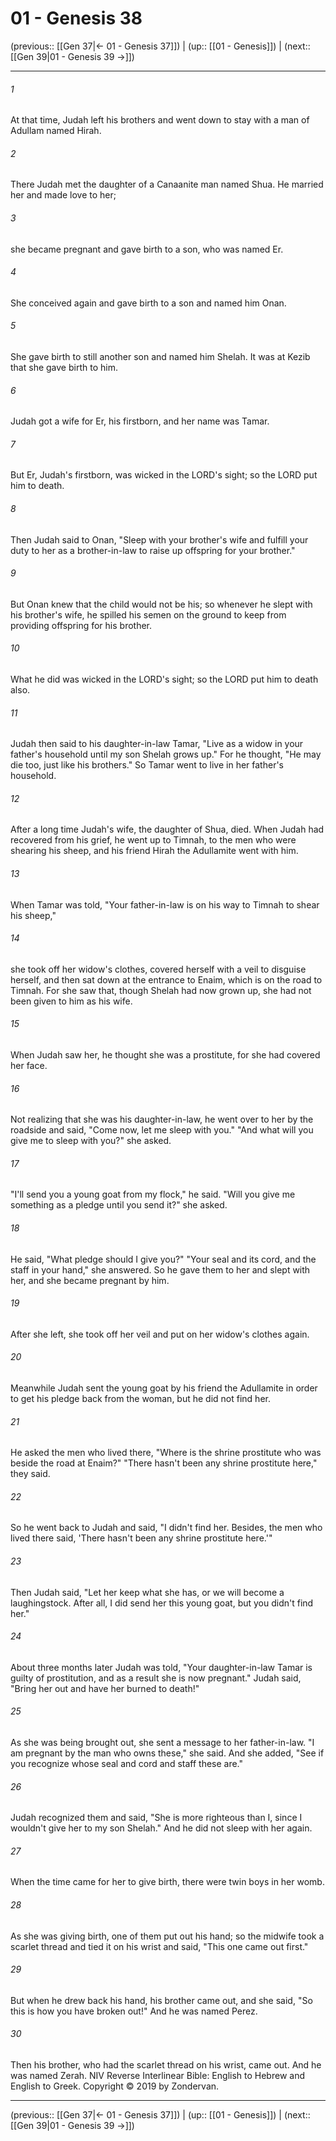 # 01 - Genesis 38

(previous:: [[Gen 37|← 01 - Genesis 37]]) | (up:: [[01 - Genesis]]) | (next:: [[Gen 39|01 - Genesis 39 →]])

***


###### 1 
At that time, Judah left his brothers and went down to stay with a man of Adullam named Hirah. 

###### 2 
There Judah met the daughter of a Canaanite man named Shua. He married her and made love to her; 

###### 3 
she became pregnant and gave birth to a son, who was named Er. 

###### 4 
She conceived again and gave birth to a son and named him Onan. 

###### 5 
She gave birth to still another son and named him Shelah. It was at Kezib that she gave birth to him. 

###### 6 
Judah got a wife for Er, his firstborn, and her name was Tamar. 

###### 7 
But Er, Judah's firstborn, was wicked in the LORD's sight; so the LORD put him to death. 

###### 8 
Then Judah said to Onan, "Sleep with your brother's wife and fulfill your duty to her as a brother-in-law to raise up offspring for your brother." 

###### 9 
But Onan knew that the child would not be his; so whenever he slept with his brother's wife, he spilled his semen on the ground to keep from providing offspring for his brother. 

###### 10 
What he did was wicked in the LORD's sight; so the LORD put him to death also. 

###### 11 
Judah then said to his daughter-in-law Tamar, "Live as a widow in your father's household until my son Shelah grows up." For he thought, "He may die too, just like his brothers." So Tamar went to live in her father's household. 

###### 12 
After a long time Judah's wife, the daughter of Shua, died. When Judah had recovered from his grief, he went up to Timnah, to the men who were shearing his sheep, and his friend Hirah the Adullamite went with him. 

###### 13 
When Tamar was told, "Your father-in-law is on his way to Timnah to shear his sheep," 

###### 14 
she took off her widow's clothes, covered herself with a veil to disguise herself, and then sat down at the entrance to Enaim, which is on the road to Timnah. For she saw that, though Shelah had now grown up, she had not been given to him as his wife. 

###### 15 
When Judah saw her, he thought she was a prostitute, for she had covered her face. 

###### 16 
Not realizing that she was his daughter-in-law, he went over to her by the roadside and said, "Come now, let me sleep with you." "And what will you give me to sleep with you?" she asked. 

###### 17 
"I'll send you a young goat from my flock," he said. "Will you give me something as a pledge until you send it?" she asked. 

###### 18 
He said, "What pledge should I give you?" "Your seal and its cord, and the staff in your hand," she answered. So he gave them to her and slept with her, and she became pregnant by him. 

###### 19 
After she left, she took off her veil and put on her widow's clothes again. 

###### 20 
Meanwhile Judah sent the young goat by his friend the Adullamite in order to get his pledge back from the woman, but he did not find her. 

###### 21 
He asked the men who lived there, "Where is the shrine prostitute who was beside the road at Enaim?" "There hasn't been any shrine prostitute here," they said. 

###### 22 
So he went back to Judah and said, "I didn't find her. Besides, the men who lived there said, 'There hasn't been any shrine prostitute here.'" 

###### 23 
Then Judah said, "Let her keep what she has, or we will become a laughingstock. After all, I did send her this young goat, but you didn't find her." 

###### 24 
About three months later Judah was told, "Your daughter-in-law Tamar is guilty of prostitution, and as a result she is now pregnant." Judah said, "Bring her out and have her burned to death!" 

###### 25 
As she was being brought out, she sent a message to her father-in-law. "I am pregnant by the man who owns these," she said. And she added, "See if you recognize whose seal and cord and staff these are." 

###### 26 
Judah recognized them and said, "She is more righteous than I, since I wouldn't give her to my son Shelah." And he did not sleep with her again. 

###### 27 
When the time came for her to give birth, there were twin boys in her womb. 

###### 28 
As she was giving birth, one of them put out his hand; so the midwife took a scarlet thread and tied it on his wrist and said, "This one came out first." 

###### 29 
But when he drew back his hand, his brother came out, and she said, "So this is how you have broken out!" And he was named Perez. 

###### 30 
Then his brother, who had the scarlet thread on his wrist, came out. And he was named Zerah. NIV Reverse Interlinear Bible: English to Hebrew and English to Greek. Copyright © 2019 by Zondervan.

***

(previous:: [[Gen 37|← 01 - Genesis 37]]) | (up:: [[01 - Genesis]]) | (next:: [[Gen 39|01 - Genesis 39 →]])
